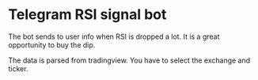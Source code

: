 # Telegram RSI signal bot

The bot sends to user info when RSI is dropped a lot. It is a great opportunity to buy the dip.

The data is parsed from tradingview. You have to select the exchange and ticker.
